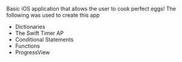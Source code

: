 Basic iOS application that allows the user to cook perfect eggs! The following was used to create this app

* Dictionaries
* The Swift Timer AP
* Conditional Statements
* Functions
* ProgressView



